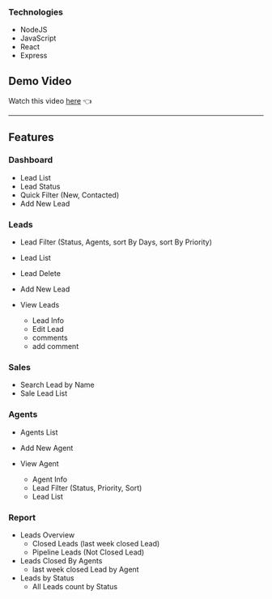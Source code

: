### Technologies
- NodeJS  
- JavaScript  
- React
- Express

## Demo Video
Watch this video [here](https://drive.google.com/file/d/1VDAu5rjALKIhl78CznsKBlkSytOYxDEw/view?usp=sharing) 👈

---

##  Features

### Dashboard
- Lead List
- Lead Status
- Quick Filter (New, Contacted)
- Add New Lead

### Leads

- Lead Filter (Status, Agents, sort By Days, sort By Priority)
- Lead List
- Lead Delete
- Add New Lead

- View Leads
   - Lead Info
   - Edit Lead
   - comments
   - add comment

### Sales

- Search Lead by Name
- Sale Lead List

### Agents
- Agents List
- Add New Agent

- View Agent
   - Agent Info
   - Lead Filter (Status, Priority, Sort)
   - Lead List
   

### Report

- Leads Overview
  - Closed Leads (last week closed Lead)
  - Pipeline Leads (Not Closed Lead)
- Leads Closed By Agents
  - last week closed Lead by Agent
- Leads by Status
  - All Leads count by Status